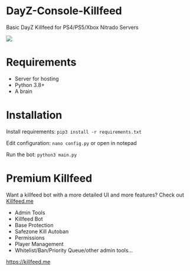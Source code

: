 # DayZ-Console-Killfeed
Basic DayZ Killfeed for PS4/PS5/Xbox Nitrado Servers

![](https://i.ibb.co/5sjNKQx/image.png)

# Requirements
- Server for hosting
- Python 3.8+
- A brain

# Installation
Install requirements:
`pip3 install -r requirements.txt`

Edit configuration:
`nano config.py` or open in notepad

Run the bot:
`python3 main.py`

# Premium Killfeed
Want a killfeed bot with a more detailed UI and more features? Check out [Killfeed.me](https://killfeed.me)
- Admin Tools
- Killfeed Bot
- Base Protection
- Safezone Kill Autoban
- Permissions
- Player Management
- Whitelist/Ban/Priority Queue/other admin tools...

https://killfeed.me
